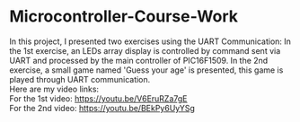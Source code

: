 # Microcontroller-Course-Work
In this project, I presented two exercises using the UART Communication: In the 1st exercise, an LEDs array display is controlled by command sent via UART and processed by the main controller of PIC16F1509. In the 2nd exercise, a small game named 'Guess your age' is presented, this game is played through UART communication. \
Here are my video links:\
For the 1st video: https://youtu.be/V6EruRZa7gE \
For the 2nd video: https://youtu.be/BEkPy6UyYSg 
